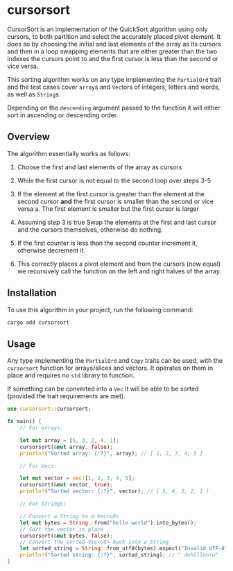 # cursorsort

CursorSort is an implementation of the QuickSort algorithm using only cursors,
to both partition and select the accurately placed pivot element. It does so by
choosing the initial and last elements of the array as its cursors and then in a
loop swapping elements that are either greater than the two indexes the cursors
point to and the first cursor is less than the second or vice versa.

This sorting algorithm works on any type implementing the `PartialOrd` trait
and the test cases cover `array`s and `Vec`tors of integers, letters and words,
as well as `String`s.

Depending on the `descending` argument passed to the function it will either
sort in ascending or descending order.

## Overview

The algorithm essentially works as follows:

1. Choose the first and last elements of the array as cursors

1. While the first cursor is not equal to the second loop over steps 3-5

1. If the element at the first cursor is greater than the element at the second
   cursor **and** the first cursor is smaller than the second or vice versa
   a. The first element is smaller but the first cursor is larger

1. Assuming step 3 is true Swap the elements at the first and last cursor and
   the cursors themselves, otherwise do nothing.

1. If the first counter is less than the second counter increment it, otherwise
   decrement it.

1. This correctly places a pivot element and from the cursors (now equal) we
   recursively call the function on the left and right halves of the array.

## Installation

To use this algorithm in your project, run the following command:

```sh
cargo add cursorsort
```

## Usage

Any type implementing the `PartialOrd` and `Copy` traits can be used, with
the `cursorsort` function for arrays/slices and vectors. It operates on them in
place and requires no `std` library to function.

If something can be converted into a `Vec` it will be able to be sorted
(provided the trait requirements are met).

```rust
use cursorsort::cursorsort;

fn main() {
    // For arrays:

    let mut array = [5, 3, 2, 4, 1];
    cursorsort(&mut array, false);
    println!("Sorted array: {:?}", array); // [ 1, 2, 3, 4, 5 ]

    // For Vecs:

    let mut vector = vec![1, 2, 3, 4, 5];
    cursorsort(&mut vector, true);
    println!("Sorted vector: {:?}", vector); // [ 5, 4, 3, 2, 1 ]

    // For Strings:

    // Convert a String to a Vec<u8>
    let mut bytes = String::from("hello world").into_bytes();
    // Sort the vector in place
    cursorsort(&mut bytes, false);
    // Convert the sorted Vec<u8> back into a String
    let sorted_string = String::from_utf8(bytes).expect("Invalid UTF-8");
    println!("Sorted string: {:?}", sorted_string); // " dehllloorw"
}
```
